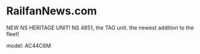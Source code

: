 # RailfanNews.com
NEW NS HERITAGE UNIT! NS 4851, the TAG unit. the newest addition to the fleet!

model: AC44C6M


